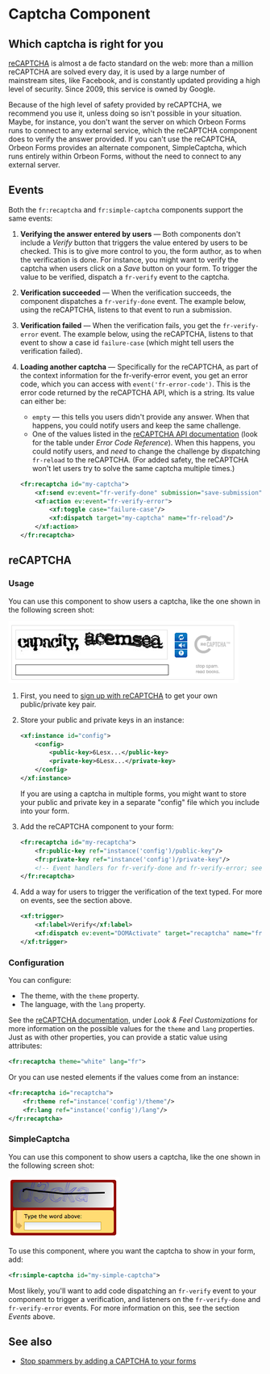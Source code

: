 # Captcha Component

<!-- toc -->

## Which captcha is right for you

[reCAPTCHA][1] is almost a de facto standard on the web: more than a million reCAPTCHA are solved every day, it is used by a large number of mainstream sites, like Facebook, and is constantly updated providing a high level of security. Since 2009, this service is owned by Google.

Because of the high level of safety provided by reCAPTCHA, we recommend you use it, unless doing so isn't possible in your situation. Maybe, for instance, you don't want the server on which Orbeon Forms runs to connect to any external service, which the reCAPTCHA component does to verify the answer provided. If you can't use the reCAPTCHA, Orbeon Forms provides an alternate component, SimpleCaptcha, which runs entirely within Orbeon Forms, without the need to connect to any external server.

## Events

Both the `fr:recaptcha` and `fr:simple-captcha` components support the same events:

1. **Verifying the answer entered by users** — Both components don't include a _Verify_ button that triggers the value entered by users to be checked. This is to give more control to you, the form author, as to when the verification is done. For instance, you might want to verify the captcha when users click on a _Save_ button on your form. To trigger the value to be verified, dispatch a `fr-verify` event to the captcha.
2. **Verification succeeded** — When the verification succeeds, the component dispatches a `fr-verify-done` event. The example below, using the reCAPTCHA, listens to that event to run a submission.
3. **Verification failed** — When the verification fails, you get the `fr-verify-error` event. The example below, using the reCAPTCHA, listens to that event to show a case id `failure-case` (which might tell users the verification failed).
4. **Loading another captcha** — Specifically for the reCAPTCHA, as part of the context information for the fr-verify-error event, you get an error code, which you can access with `event('fr-error-code')`. This is the error code returned by the reCAPTCHA API, which is a string. Its value can either be:
    * `empty` — this tells you users didn't provide any answer. When that happens, you could notify users and keep the same challenge.
    * One of the values listed in the [reCAPTCHA API documentation][2] (look for the table under _Error Code Reference_). When this happens, you could notify users, and _need_ to change the challenge by dispatching `fr-reload` to the reCAPTCHA. (For added safety, the reCAPTCHA won't let users try to solve the same captcha multiple times.)

    ```xml
    <fr:recaptcha id="my-captcha">
        <xf:send ev:event="fr-verify-done" submission="save-submission"/>
        <xf:action ev:event="fr-verify-error">
            <xf:toggle case="failure-case"/>
            <xf:dispatch target="my-captcha" name="fr-reload"/>
        </xf:action>
    </fr:recaptcha>
    ```

## reCAPTCHA

### Usage

You can use this component to show users a captcha, like the one shown in the following screen shot:

![](images/xbl-recaptcha.png)

1. First, you need to [sign up with reCAPTCHA][4] to get your own public/private key pair.
2. Store your public and private keys in an instance:

    ```xml
    <xf:instance id="config">
        <config>
            <public-key>6Lesx...</public-key>
            <private-key>6Lesx...</private-key>
        </config>
    </xf:instance>
    ```

    If you are using a captcha in multiple forms, you might want to store your public and private key in a separate "config" file which you include into your form.

3. Add the reCAPTCHA component to your form:

    ```xml
    <fr:recaptcha id="my-recaptcha">
        <fr:public-key ref="instance('config')/public-key"/>
        <fr:private-key ref="instance('config')/private-key"/>
        <!-- Event handlers for fr-verify-done and fr-verify-error; see section above -->
    </fr:recaptcha>
    ```

4. Add a way for users to trigger the verification of the text typed. For more on events, see the section above.

    ```xml
    <xf:trigger>
        <xf:label>Verify</xf:label>
        <xf:dispatch ev:event="DOMActivate" target="recaptcha" name="fr-verify"/>
    </xf:trigger>
    ```

### Configuration

You can configure:

* The theme, with the `theme` property.
* The language, with the `lang` property.

See the [reCAPTCHA documentation][5], under _Look &amp; Feel Customizations_ for more information on the possible values for the `theme` and `lang` properties. Just as with other properties, you can provide a static value using attributes:

```xml
<fr:recaptcha theme="white" lang="fr">
```

Or you can use nested elements if the values come from an instance:

```xml
<fr:recaptcha id="recaptcha">
    <fr:theme ref="instance('config')/theme"/>
    <fr:lang ref="instance('config')/lang"/>
</fr:recaptcha>
```

### SimpleCaptcha

You can use this component to show users a captcha, like the one shown in the following screen shot:

![](images/xbl-simple-captcha.png)

To use this component, where you want the captcha to show in your form, add:

```xml
<fr:simple-captcha id="my-simple-captcha">
```

Most likely, you'll want to add code dispatching an `fr-verify` event to your component to trigger a verification, and listeners on the `fr-verify-done` and `fr-verify-error` events. For more information on this, see the section _Events_ above.

## See also

- [Stop spammers by adding a CAPTCHA to your forms](http://blog.orbeon.com/2011/12/stop-spammer-by-adding-captcha-to-your.html)

[1]: http://en.wikipedia.org/wiki/ReCAPTCHA
[2]: https://developers.google.com/recaptcha/docs/verify?csw=1
[4]: https://www.google.com/recaptcha/admin#list
[5]: https://developers.google.com/recaptcha/old/docs/customization
